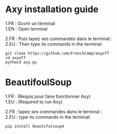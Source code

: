 
# Axy installation guide

1.FR : Ouvrir un terminal  
1.EN : Open terminal  

2.FR : Puis tapez ses commandes dans le terminal :  
2.EU : Then type its commands in the terminal:  


`git clone https://github.com/FrenchCamp/axyoff`  
`cd axyoff`  
`python3 axy.py`  

# BeautifoulSoup
1.FR : (Requis pour faire fonctionner Axy)   
1.EU : (Required to run Axy)  

2.FR : tapez ses commandes dans le terminal :  
2.EU : type its commands in the terminal:  

`pip install beautifulsoup4`










